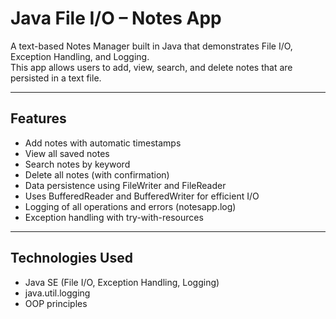 # Java File I/O – Notes App

A text-based Notes Manager built in Java that demonstrates File I/O, Exception Handling, and Logging.  
This app allows users to add, view, search, and delete notes that are persisted in a text file.

---

## Features
- Add notes with automatic timestamps
- View all saved notes
- Search notes by keyword
- Delete all notes (with confirmation)
- Data persistence using FileWriter and FileReader
- Uses BufferedReader and BufferedWriter for efficient I/O
- Logging of all operations and errors (notesapp.log)
- Exception handling with try-with-resources

---

## Technologies Used
- Java SE (File I/O, Exception Handling, Logging)
- java.util.logging
- OOP principles
